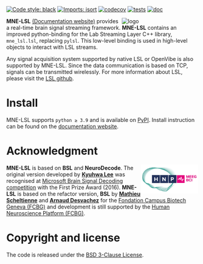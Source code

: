 [![Code style: black](https://img.shields.io/badge/code%20style-black-000000.svg)](https://github.com/psf/black)
[![Imports: isort](https://img.shields.io/badge/%20imports-isort-%231674b1?style=flat&labelColor=ef8336)](https://pycqa.github.io/isort/)
[![codecov](https://codecov.io/gh/mne-tools/mne-lsl/graph/badge.svg?token=Xoeh6T13qi)](https://codecov.io/gh/mne-tools/mne-lsl)
[![tests](https://github.com/mne-tools/mne-lsl/actions/workflows/pytest.yml/badge.svg?branch=main)](https://github.com/mne-tools/mne-lsl/actions/workflows/pytest.yml)
[![doc](https://github.com/mne-tools/mne-lsl/actions/workflows/doc.yml/badge.svg?branch=main)](https://github.com/mne-tools/mne-lsl/actions/workflows/doc.yml)

<img align="right" src="https://raw.githubusercontent.com/mne-tools/mne-lsl/main/doc/_static/logo/logo-mne-hex.svg" alt="logo" width="200"/>

**MNE-LSL** [(Documentation website)](https://mne.tools/mne-lsl)
provides a real-time brain signal streaming framework.
**MNE-LSL** contains an improved python-binding for the Lab Streaming Layer C++ library,
`mne_lsl.lsl`, replacing `pylsl`. This low-level binding is used in high-level objects
to interact with LSL streams.

Any signal acquisition system supported by native LSL or OpenVibe is also
supported by MNE-LSL. Since the data communication is based on TCP, signals can be
transmitted wirelessly. For more information about LSL, please visit the
[LSL github](https://github.com/sccn/labstreaminglayer).

# Install

MNE-LSL supports `python ≥ 3.9` and is available on
[PyPI](https://pypi.org/project/mne-lsl/).
Install instruction can be found on the
[documentation website](https://mne.tools/mne-lsl/stable/install.html).

# Acknowledgment

<img align="right" src="https://raw.githubusercontent.com/mne-tools/mne-lsl/main/doc/_static/partners/fcbg-hnp-meeg.png" width=150>

**MNE-LSL** is based on **BSL** and **NeuroDecode**. The original version developed by
[**Kyuhwa Lee**](https://github.com/dbdq) was recognised at
[Microsoft Brain Signal Decoding competition](https://github.com/dbdq/microsoft_decoding)
with the First Prize Award (2016).
**MNE-LSL** is based on the refactor version, **BSL** by
[**Mathieu Scheltienne**](https://github.com/mscheltienne) and
[**Arnaud Desvachez**](https://github.com/dnastars) for the
[Fondation Campus Biotech Geneva (FCBG)](https://github.com/fcbg-hnp-meeg) and
development is still supported by the
[Human Neuroscience Platform (FCBG)](https://hnp.fcbg.ch/).

# Copyright and license

The code is released under the
[BSD 3-Clause License](https://opensource.org/license/bsd-3-clause/).
